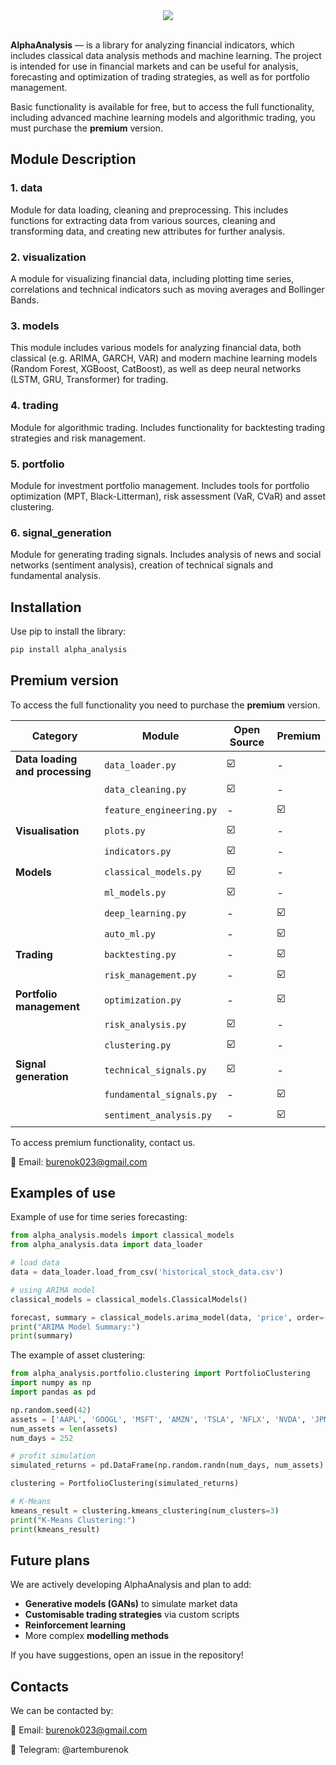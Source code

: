 <div align="center">
  <img src="https://github.com/user-attachments/assets/c9426b1f-9ce1-4a44-9547-7c77a77ec1f6">
</div>
</br>

**AlphaAnalysis** — is a library for analyzing financial indicators, which includes classical data analysis methods and machine learning. The project is intended for use in financial markets and can be useful for analysis, forecasting and optimization of trading strategies, as well as for portfolio management.

Basic functionality is available for free, but to access the full functionality, including advanced machine learning models and algorithmic trading, you must purchase the **premium** version.

## Module Description

### 1. data
Module for data loading, cleaning and preprocessing. This includes functions for extracting data from various sources, cleaning and transforming data, and creating new attributes for further analysis.

### 2. visualization
A module for visualizing financial data, including plotting time series, correlations and technical indicators such as moving averages and Bollinger Bands.

### 3. models
This module includes various models for analyzing financial data, both classical (e.g. ARIMA, GARCH, VAR) and modern machine learning models (Random Forest, XGBoost, CatBoost), as well as deep neural networks (LSTM, GRU, Transformer) for trading.

### 4. trading
Module for algorithmic trading. Includes functionality for backtesting trading strategies and risk management.

### 5. portfolio
Module for investment portfolio management. Includes tools for portfolio optimization (MPT, Black-Litterman), risk assessment (VaR, CVaR) and asset clustering.

### 6. signal_generation
Module for generating trading signals. Includes analysis of news and social networks (sentiment analysis), creation of technical signals and fundamental analysis.

## Installation

Use pip to install the library:

```bash
pip install alpha_analysis
```

## Premium version

To access the full functionality you need to purchase the **premium** version.

|                Category         |          Module          |  Open Source  |  Premium   |
| ------------------------------- | ------------------------ | ------------- | ---------- |
| **Data loading and processing** |     `data_loader.py`     |        ☑️     |     -      |
|                                 |   `data_cleaning.py`     |        ☑️     |     -      |
|                                 | `feature_engineering.py` |       -       |     ☑️     |
|      **Visualisation**          |     `plots.py`           |        ☑️     |     -      |
|                                 |   `indicators.py`        |        ☑️     |     -      |
|          **Models**             | `classical_models.py`    |        ☑️     |     -      |
|                                 |       `ml_models.py`     |        ☑️     |     -      |
|                                 |    `deep_learning.py`    |       -       |     ☑️     |
|                                 |       `auto_ml.py`       |       -       |     ☑️     |
|          **Trading**            |    `backtesting.py`      |       -       |     ☑️     |
|                                 |  `risk_management.py`    |       -       |     ☑️     |
|    **Portfolio management**     |    `optimization.py`     |       -       |     ☑️     |
|                                 |   `risk_analysis.py`     |        ☑️     |     -      |
|                                 |      `clustering.py`     |        ☑️     |     -      |
|    **Signal generation**	      | `technical_signals.py`   |        ☑️     |     -      |
|                                 | `fundamental_signals.py` |       -       |     ☑️     |
|                                 | `sentiment_analysis.py`  |       -       |     ☑️     |

To access premium functionality, contact us.

📩 Email: burenok023@gmail.com

## Examples of use

Example of use for time series forecasting:

```python
from alpha_analysis.models import classical_models
from alpha_analysis.data import data_loader

# load data
data = data_loader.load_from_csv('historical_stock_data.csv')

# using ARIMA model
classical_models = classical_models.ClassicalModels()

forecast, summary = classical_models.arima_model(data, 'price', order=(5, 1, 0))
print("ARIMA Model Summary:")
print(summary)
```

The example of asset clustering:

```python
from alpha_analysis.portfolio.clustering import PortfolioClustering
import numpy as np
import pandas as pd

np.random.seed(42)
assets = ['AAPL', 'GOOGL', 'MSFT', 'AMZN', 'TSLA', 'NFLX', 'NVDA', 'JPM', 'XOM', 'META']
num_assets = len(assets)
num_days = 252

# profit simulation
simulated_returns = pd.DataFrame(np.random.randn(num_days, num_assets) / 100, columns=assets)

clustering = PortfolioClustering(simulated_returns)

# K-Means
kmeans_result = clustering.kmeans_clustering(num_clusters=3)
print("K-Means Clustering:")
print(kmeans_result)
```

## Future plans

We are actively developing AlphaAnalysis and plan to add:

* **Generative models (GANs)** to simulate market data
* **Customisable trading strategies** via custom scripts
* **Reinforcement learning**
* More complex **modelling methods**
    
If you have suggestions, open an issue in the repository!

## Contacts

We can be contacted by:

📩 Email: burenok023@gmail.com

🔗 Telegram: @artemburenok





